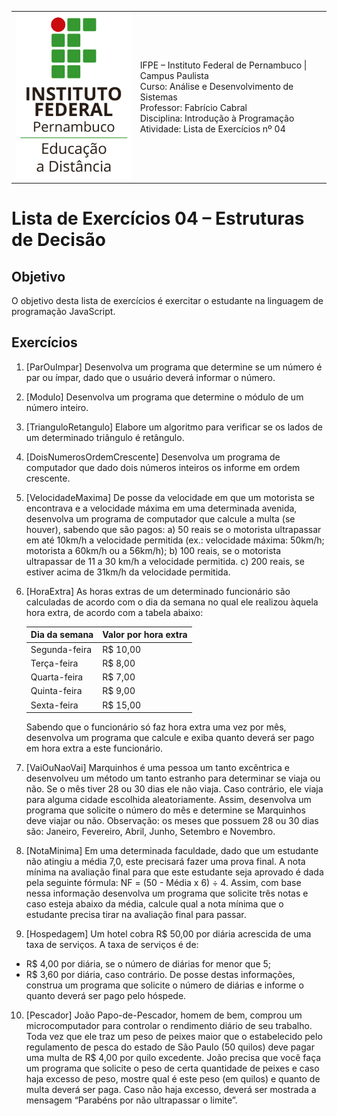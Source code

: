 
<table>
  <thead>
  </thead>
  <tbody>
    <tr>
      <td>
        <img src="logotipo-ead-mini.png">
      </td>
      <td>
IFPE – Instituto Federal de Pernambuco | Campus Paulista<br/>
Curso: Análise e Desenvolvimento de Sistemas<br/>
Professor: Fabrício Cabral <fabricio.cabral@ead.ifpe.edu.br><br/>
Disciplina: Introdução à Programação<br/>
Atividade: Lista de Exercícios nº 04
      </td>
    </tr>
  </tbody>
</table>

# Lista de Exercícios 04 – Estruturas de Decisão

## Objetivo

O objetivo desta lista de exercícios é exercitar o estudante na linguagem de programação JavaScript.

## Exercícios

1. [ParOuImpar] Desenvolva um programa que determine se um número é par ou ímpar, dado que o usuário deverá informar o número.

2. [Modulo] Desenvolva um programa que determine o módulo de um número inteiro.

3. [TrianguloRetangulo] Elabore um algoritmo para verificar se os lados de um determinado triângulo é retângulo.

4. [DoisNumerosOrdemCrescente] Desenvolva um programa de computador que dado dois números inteiros os informe em ordem crescente.

5. [VelocidadeMaxima] De posse da velocidade em que um motorista se encontrava e a velocidade máxima em uma determinada avenida, desenvolva um programa de computador que calcule a multa (se houver), sabendo que são pagos: a) 50 reais se o motorista ultrapassar em até 10km/h a velocidade permitida (ex.: velocidade máxima: 50km/h; motorista a 60km/h ou a 56km/h); b) 100 reais, se o motorista ultrapassar de 11 a 30 km/h a velocidade permitida. c) 200 reais, se estiver acima de 31km/h da velocidade permitida.

6. [HoraExtra] As horas extras de um determinado funcionário são calculadas de acordo com o dia da semana no qual ele realizou àquela hora extra, de acordo com a tabela abaixo:
   
   Dia da semana | Valor por hora extra
   --------------|----------------------
   Segunda-feira |   R$ 10,00
   Terça-feira   |   R$ 8,00
   Quarta-feira  |   R$ 7,00
   Quinta-feira  |   R$ 9,00
   Sexta-feira   |   R$ 15,00

   Sabendo que o funcionário só faz hora extra uma vez por mês, desenvolva um programa que calcule e exiba quanto deverá ser pago em hora extra a este funcionário.

7. [VaiOuNaoVai] Marquinhos é uma pessoa um tanto excêntrica e desenvolveu um método um tanto estranho para determinar se viaja ou não. Se o mês tiver 28 ou 30 dias ele não viaja. Caso contrário, ele viaja para alguma cidade escolhida aleatoriamente. Assim, desenvolva um programa que solicite o número do mês e determine se Marquinhos deve viajar ou não.
Observação: os meses que possuem 28 ou 30 dias são: Janeiro, Fevereiro, Abril, Junho, Setembro e Novembro.

8. [NotaMinima] Em uma determinada faculdade, dado que um estudante não atingiu a média 7,0, este precisará fazer uma prova final. A nota mínima na avaliação final para que este estudante seja aprovado é dada pela seguinte fórmula: NF = (50 - Média x 6) ÷ 4. Assim, com base nessa informação desenvolva um programa que solicite três notas e caso esteja abaixo da média, calcule qual a nota mínima que o estudante precisa tirar na avaliação final para passar.

9. [Hospedagem] Um hotel cobra R$ 50,00 por diária acrescida de uma taxa de serviços. A taxa de serviços é de:
  - R$ 4,00 por diária, se o número de diárias for menor que 5;
  - R$ 3,60 por diária, caso contrário.
De posse destas informações, construa um programa que solicite o número de diárias e informe o quanto deverá ser pago pelo hóspede.

10. [Pescador] João Papo-de-Pescador, homem de bem, comprou um microcomputador para controlar o rendimento diário de seu trabalho. Toda vez que ele traz um peso de peixes maior que o estabelecido pelo regulamento de pesca do estado de São Paulo (50 quilos) deve pagar uma multa de R$ 4,00 por quilo excedente. João precisa que você faça um programa que solicite o peso de certa quantidade de peixes e caso haja excesso de peso, mostre qual é este peso (em quilos) e quanto de multa deverá ser paga. Caso não haja excesso, deverá ser mostrada a mensagem “Parabéns por não ultrapassar o limite”.

